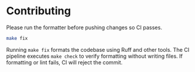 # Contributing

Please run the formatter before pushing changes so CI passes.

```bash
make fix
```

Running `make fix` formats the codebase using Ruff and other tools. The CI pipeline executes `make check` to verify formatting without writing files. If formatting or lint fails, CI will reject the commit.

